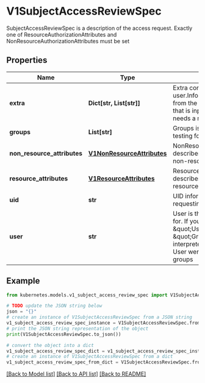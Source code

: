 # V1SubjectAccessReviewSpec

SubjectAccessReviewSpec is a description of the access request.  Exactly one of ResourceAuthorizationAttributes and NonResourceAuthorizationAttributes must be set

## Properties

Name | Type | Description | Notes
------------ | ------------- | ------------- | -------------
**extra** | **Dict[str, List[str]]** | Extra corresponds to the user.Info.GetExtra() method from the authenticator.  Since that is input to the authorizer it needs a reflection here. | [optional] 
**groups** | **List[str]** | Groups is the groups you&#39;re testing for. | [optional] 
**non_resource_attributes** | [**V1NonResourceAttributes**](V1NonResourceAttributes.md) | NonResourceAttributes describes information for a non-resource access request | [optional] 
**resource_attributes** | [**V1ResourceAttributes**](V1ResourceAttributes.md) | ResourceAuthorizationAttributes describes information for a resource access request | [optional] 
**uid** | **str** | UID information about the requesting user. | [optional] 
**user** | **str** | User is the user you&#39;re testing for. If you specify \&quot;User\&quot; but not \&quot;Groups\&quot;, then is it interpreted as \&quot;What if User were not a member of any groups | [optional] 

## Example

```python
from kubernetes.models.v1_subject_access_review_spec import V1SubjectAccessReviewSpec

# TODO update the JSON string below
json = "{}"
# create an instance of V1SubjectAccessReviewSpec from a JSON string
v1_subject_access_review_spec_instance = V1SubjectAccessReviewSpec.from_json(json)
# print the JSON string representation of the object
print(V1SubjectAccessReviewSpec.to_json())

# convert the object into a dict
v1_subject_access_review_spec_dict = v1_subject_access_review_spec_instance.to_dict()
# create an instance of V1SubjectAccessReviewSpec from a dict
v1_subject_access_review_spec_from_dict = V1SubjectAccessReviewSpec.from_dict(v1_subject_access_review_spec_dict)
```
[[Back to Model list]](../README.md#documentation-for-models) [[Back to API list]](../README.md#documentation-for-api-endpoints) [[Back to README]](../README.md)


